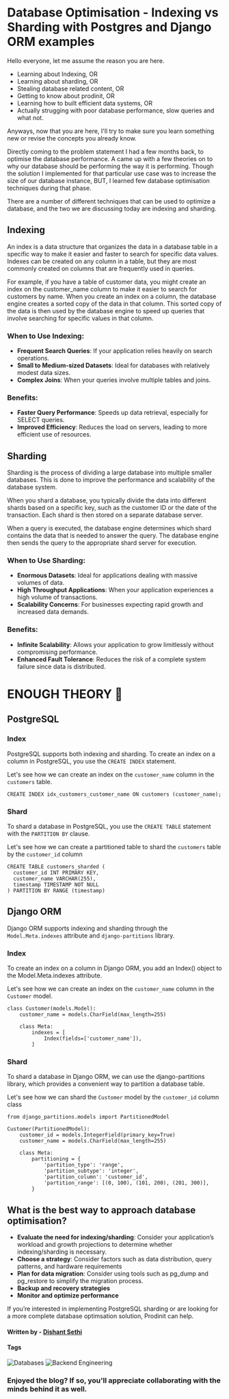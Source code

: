 # Database Optimisation - Indexing vs Sharding with Postgres and Django ORM examples

Hello everyone, let me assume the reason you are here.

- Learning about Indexing, OR
- Learning about sharding, OR
- Stealing database related content, OR
- Getting to know about prodinit, OR
- Learning how to built efficient data systems, OR
- Actually strugging with poor database performance, slow queries and what not.

Anyways, now that you are here, I'll try to make sure you learn something new or revise the concepts you already know.

Directly coming to the problem statement I had a few months back, to optimise the database performance. A came up with a few theories on to why our database should be performing the way it is performing. Though the solution I implemented for that particular use case was to increase the size of our database instance, BUT, I learned few database optimisation techniques during that phase.

There are a number of different techniques that can be used to optimize a database, and the two we are discussing today are indexing and sharding.

## Indexing

An index is a data structure that organizes the data in a database table in a specific way to make it easier and faster to search for specific data values. Indexes can be created on any column in a table, but they are most commonly created on columns that are frequently used in queries.

For example, if you have a table of customer data, you might create an index on the customer\_name column to make it easier to search for customers by name. When you create an index on a column, the database engine creates a sorted copy of the data in that column. This sorted copy of the data is then used by the database engine to speed up queries that involve searching for specific values in that column.

### When to Use Indexing:

* **Frequent Search Queries**: If your application relies heavily on search operations.
* **Small to Medium-sized Datasets**: Ideal for databases with relatively modest data sizes.
* **Complex Joins**: When your queries involve multiple tables and joins.

### Benefits:

* **Faster Query Performance**: Speeds up data retrieval, especially for SELECT queries.
* **Improved Efficiency**: Reduces the load on servers, leading to more efficient use of resources.

## Sharding

Sharding is the process of dividing a large database into multiple smaller databases. This is done to improve the performance and scalability of the database system.

When you shard a database, you typically divide the data into different shards based on a specific key, such as the customer ID or the date of the transaction. Each shard is then stored on a separate database server.

When a query is executed, the database engine determines which shard contains the data that is needed to answer the query. The database engine then sends the query to the appropriate shard server for execution.

### When to Use Sharding:

* **Enormous Datasets**: Ideal for applications dealing with massive volumes of data.
* **High Throughput Applications**: When your application experiences a high volume of transactions.
* **Scalability Concerns**: For businesses expecting rapid growth and increased data demands.

### Benefits:

* **Infinite Scalability**: Allows your application to grow limitlessly without compromising performance.
* **Enhanced Fault Tolerance**: Reduces the risk of a complete system failure since data is distributed.

# ENOUGH THEORY 😤

## PostgreSQL

### Index

PostgreSQL supports both indexing and sharding. To create an index on a column in PostgreSQL, you use the `CREATE INDEX` statement.

Let's see how we can create an index on the `customer_name` column in the `customers` table.

```
CREATE INDEX idx_customers_customer_name ON customers (customer_name);
```

### Shard

To shard a database in PostgreSQL, you use the `CREATE TABLE` statement with the `PARTITION BY` clause.

Let's see how we can create a partitioned table to shard the `customers` table by the `customer_id` column

```
CREATE TABLE customers_sharded (
  customer_id INT PRIMARY KEY,
  customer_name VARCHAR(255),
  timestamp TIMESTAMP NOT NULL
) PARTITION BY RANGE (timestamp)
```

## Django ORM

Django ORM supports indexing and sharding through the `Model.Meta.indexes` attribute and `django-partitions` library.

### Index

To create an index on a column in Django ORM, you add an Index() object to the Model.Meta.indexes attribute.

Let's see how we can create an index on the `customer_name` column in the `Customer` model.

```
class Customer(models.Model):
    customer_name = models.CharField(max_length=255)

    class Meta:
        indexes = [
            Index(fields=['customer_name']),
        ]
```

### Shard

To shard a database in Django ORM, we can use the django-partitions library, which provides a convenient way to partition a database table.

Let's see how we can shard the `Customer` model by the `customer_id` column class

```
from django_partitions.models import PartitionedModel

Customer(PartitionedModel):
    customer_id = models.IntegerField(primary_key=True)
    customer_name = models.CharField(max_length=255)

    class Meta:
        partitioning = {
            'partition_type': 'range',
            'partition_subtype': 'integer',
            'partition_column': 'customer_id',
            'partition_range': [(0, 100), (101, 200), (201, 300)],
        }
```

## What is the best way to approach database optimisation?

* **Evaluate the need for indexing/sharding**: Consider your application’s workload and growth projections to determine whether indexing/sharding is necessary.
* **Choose a strategy**: Consider factors such as data distribution, query patterns, and hardware requirements
* **Plan for data migration**: Consider using tools such as pg\_dump and pg\_restore to simplify the migration process.
* **Backup and recovery strategies**
* **Monitor and optimize performance**

If you’re interested in implementing PostgreSQL sharding or are looking for a more complete database optimsation solution, Prodinit can help.

#### Written by - [Dishant Sethi](https://linkedin.com/in/dishantsethi)

#### Tags

<a>
<img alt="Databases" src="https://img.shields.io/badge/Databases-8A2BE2" />
</a>
<a>
<img alt="Backend Engineering" src="https://img.shields.io/badge/Backend_Engineering-8A2BE2" />
</a>

### Enjoyed the blog? If so, you'll appreciate collaborating with the minds behind it as well.